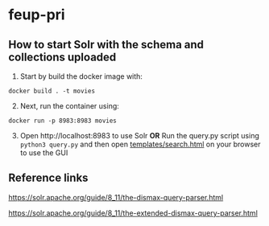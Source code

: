 # feup-pri

## How to start Solr with the schema and collections uploaded

1. Start by build the docker image with:

```console
docker build . -t movies
```

2. Next, run the container using: 
   
```console
docker run -p 8983:8983 movies
```

3. Open http://localhost:8983 to use Solr **OR** Run the query.py script using ```python3 query.py``` and then open [templates/search.html](templates/search.html) on your browser to use the GUI

## Reference links

https://solr.apache.org/guide/8_11/the-dismax-query-parser.html

https://solr.apache.org/guide/8_11/the-extended-dismax-query-parser.html
